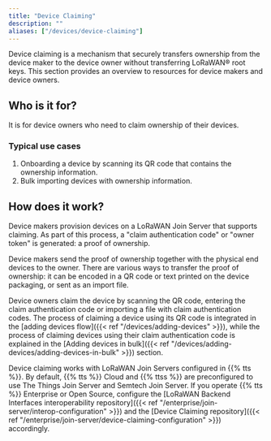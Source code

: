```yaml
---
title: "Device Claiming"
description: ""
aliases: ["/devices/device-claiming"]
---
```


Device claiming is a mechanism that securely transfers ownership from the device maker to the device owner without transferring LoRaWAN® root keys. This section provides an overview to resources for device makers and device owners.

<!--more-->

## Who is it for?

It is for device owners who need to claim ownership of their devices.

### Typical use cases

1. Onboarding a device by scanning its QR code that contains the ownership information.
2. Bulk importing devices with ownership information.

## How does it work?

Device makers provision devices on a LoRaWAN Join Server that supports claiming. As part of this process, a "claim authentication code" or "owner token" is generated: a proof of ownership.

Device makers send the proof of ownership together with the physical end devices to the owner. There are various ways to transfer the proof of ownership: it can be encoded in a QR code or text printed on the device packaging, or sent as an import file.

Device owners claim the device by scanning the QR code, entering the claim authentication code or importing a file with claim authentication codes. The process of claiming a device using its QR code is integrated in the [adding devices flow]({{< ref "/devices/adding-devices" >}}), while the process of claiming devices using their claim authentication code is explained in the [Adding devices in bulk]({{< ref "/devices/adding-devices/adding-devices-in-bulk" >}}) section.

Device claiming works with LoRaWAN Join Servers configured in {{% tts %}}. By default, {{% tts %}} Cloud and {{% ttss %}} are preconfigured to use The Things Join Server and Semtech Join Server. If you operate {{% tts %}} Enterprise or Open Source, configure the [LoRaWAN Backend Interfaces interoperability repository]({{< ref "/enterprise/join-server/interop-configuration" >}}) and the [Device Claiming repository]({{< ref "/enterprise/join-server/device-claiming-configuration" >}}) accordingly.
